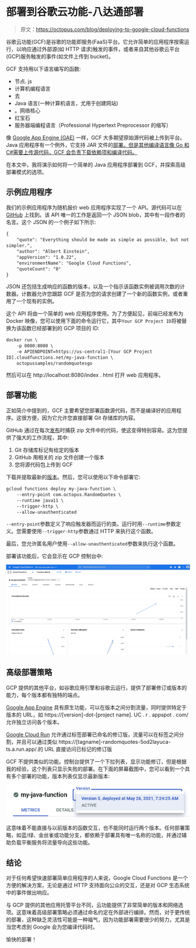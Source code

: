 # 部署到谷歌云功能-八达通部署

> 原文：<https://octopus.com/blog/deploying-to-google-cloud-functions>

谷歌云功能(GCF)是谷歌的功能即服务(FaaS)平台。它允许简单的应用程序按需运行，以响应通过外部源(如 HTTP 请求)触发的事件，或者来自其他谷歌云平台(GCP)服务触发的事件(如文件上传到 bucket)。

GCF 支持用以下语言编写的函数:

*   节点. js
*   计算机编程语言
*   去
*   Java 语言(一种计算机语言，尤用于创建网站)
*   。网络核心
*   红宝石
*   服务器端编程语言（Professional Hypertext Preprocessor 的缩写）

像 [Google App Engine (GAE)](https://octopus.com/blog/deploying-to-google-app-engine) 一样，GCF 大多期望原始源代码被上传到平台。Java 应用程序有一个例外，它支持 JAR 文件的[部署。但是其他编译语言像 Go 和 C#需要上传源代码，GCF 会负责下载依赖项和编译代码。](https://cloud.google.com/functions/docs/concepts/java-deploy#deploy_from_a_jar)

在本文中，我将演示如何将一个简单的 Java 应用程序部署到 GCF，并探索高级部署模式的选项。

## 示例应用程序

我们的示例应用程序为随机报价 web 应用程序实现了一个 API。源代码可以在 [GitHub](https://github.com/OctopusSamples/RandomQuotesAPI-Java-Google-Cloud-Functions) 上找到。该 API 唯一的工作是返回一个 JSON blob，其中有一段作者的名言。这个 JSON 的一个例子如下所示:

```
{
    "quote": "Everything should be made as simple as possible, but not simpler.", 
    "author": "Albert Einstein", 
    "appVersion": "1.0.22", 
    "environmentName": "Google Cloud Functions", 
    "quoteCount": "0" 
} 
```

JSON 还包括生成响应的函数的版本，以及一个指示该函数实例被调用次数的计数器。计数器允许您跟踪 GCF 是否为您的请求创建了一个新的函数实例，或者重用了一个现有的实例。

这个 API 将由一个简单的 web 应用程序使用。为了方便起见，前端已经发布为 Docker 映像，您可以使用下面的命令运行它，其中`Your GCP Project ID`将被替换为该函数已经部署到的 GCP 项目的 ID:

```
docker run \
    -p 8080:8080 \
    -e APIENDPOINT=https://us-central1-[Your GCP Project ID].cloudfunctions.net/my-java-function \
    octopussamples/randomquotesgo 
```

然后可以在 http://localhost:8080/index . html 打开 web 应用程序。

## 部署功能

正如简介中提到的，GCF 主要希望您部署函数源代码，而不是编译好的应用程序。这很方便，因为它允许您直接部署 Git 存储库的内容。

GitHub 通过在每次[发布](https://github.com/OctopusSamples/RandomQuotesAPI-Java-Google-Cloud-Functions/releases)时捕获 zip 文件中的代码，使这变得特别容易。这为您提供了强大的工作流程，其中:

1.  Git 存储库标记有给定的版本
2.  GitHub 用相关的 zip 文件创建一个版本
3.  您将源代码包上传到 GCF

下载并提取最新的[版本](https://github.com/OctopusSamples/RandomQuotesAPI-Java-Google-Cloud-Functions/releases)。然后，您可以使用以下命令部署它:

```
gcloud functions deploy my-java-function \
    --entry-point com.octopus.RandomQuotes \
    --runtime java11 \
    --trigger-http \
    --allow-unauthenticated 
```

`--entry-point`参数定义了响应触发器而运行的类。运行时用`--runtime`参数定义。您需要使用`--trigger-http`参数通过 HTTP 来执行这个函数。

最后，您允许匿名用户使用`--allow-unauthenticated`参数来执行这个函数。

部署该功能后，它会显示在 GCP 控制台中:

[![](img/16321a4a36b5c3805c9a650ca968485b.png)](#)

## 高级部署策略

GCP 提供的其他平台，如谷歌应用引擎和谷歌云运行，提供了部署修订或版本的能力，每个版本都有独特的端点。

[Google App Engine](https://octopus.com/blog/deploying-to-google-app-engine) 具有原生功能，可以在版本之间分割流量，同时提供特定于版本的 URL，如 https://[version]-dot-[project name]. UC . r . appspot . com/允许独立访问各个版本。

[Google Cloud Run](https://octopus.com/blog/deploying-to-google-cloud-run) 允许通过标签部署已命名的修订版，流量可以在标签之间分割，并且可以通过类似 https://[tagname]-randomquotes-5od2layuca-ts.a.run.app/.的 URL 直接访问已标记的修订版

GCF 不提供类似的功能。控制台提供了一个下拉列表，显示功能修订，但是根据我的经验，这个列表只显示失败的部署。在下面的屏幕截图中，您可以看到一个具有多个部署的功能，版本列表仅显示最新版本:

[![](img/2a477f4115a47664add5c3092925baf2.png)](#)

这意味着不能直接与以前版本的函数交互，也不能同时运行两个版本。任何部署策略，如蓝/绿、金丝雀或功能分支，都依赖于部署具有唯一名称的功能，并通过辅助负载平衡服务将流量导向这些功能。

## 结论

对于任何希望快速部署简单应用程序的人来说，Google Cloud Functions 是一个方便的解决方案，无论是通过 HTTP 支持面向公众的交互，还是对 GCP 生态系统中的事件做出响应。

与 GCP 提供的其他应用托管平台不同，云功能提供了非常简单的版本和网络选项。这意味着高级部署策略必须通过命名约定在外部进行编排。然而，对于更传统的部署，这种缺乏灵活性可能是一种福气，因为功能部署需要很少的努力，尤其是当您考虑到 Google 会为您编译代码时。

愉快的部署！
